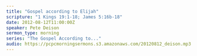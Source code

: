 ```yaml
---
title: "Gospel according to Elijah"
scripture: "1 Kings 19:1-18; James 5:16b-18"
date: 2012-08-12T11:00:00Z
speaker: Pete Deison
sermon_type: morning
series: "The Gospel According to..."
audio: https://pcpcmorningsermons.s3.amazonaws.com/20120812_deison.mp3 
---
```




